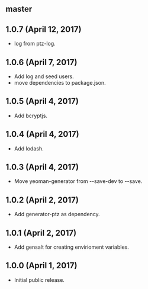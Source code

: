 ## master


## 1.0.7 (April 12, 2017)

* log from ptz-log.

## 1.0.6 (April 7, 2017)

* Add log and seed users.
* move dependencies to package.json.

## 1.0.5 (April 4, 2017)

* Add bcryptjs.

## 1.0.4 (April 4, 2017)

* Add lodash.

## 1.0.3 (April 4, 2017)

* Move yeoman-generator from --save-dev to --save.

## 1.0.2 (April 2, 2017)

* Add generator-ptz as dependency.

## 1.0.1 (April 2, 2017)

* Add gensalt for creating envirioment variables.

## 1.0.0 (April 1, 2017)

* Initial public release.
